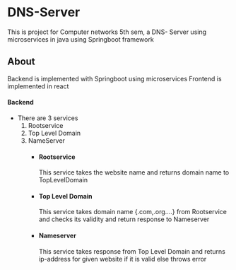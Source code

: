 # DNS-Server
This is project for Computer networks 5th sem, a DNS- Server using microservices in java using Springboot framework

## About

Backend is implemented with Springboot using microservices
Frontend is implemented in react

#### Backend
- There are 3 services
   1. Rootservice
   2. Top Level Domain
   3. NameServer
      - #### Rootservice
         This service takes the website name and returns domain name to TopLevelDomain
      - #### Top Level Domain
         This service takes domain name {.com,.org....} from Rootservice and checks its validity and return response to Nameserver
      - #### Nameserver
         This service takes response from Top Level Domain and returns ip-address for given website if it is valid else throws error
  
